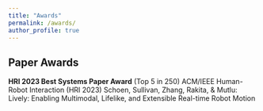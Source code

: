 ```yaml
---
title: "Awards"
permalink: /awards/
author_profile: true
---
```


## Paper Awards

**HRI 2023 Best Systems Paper Award** (Top 5 in 250)
ACM/IEEE Human-Robot Interaction (HRI 2023)
Schoen, Sullivan, Zhang, Rakita, & Mutlu: Lively: Enabling Multimodal, Lifelike, and Extensible Real-time Robot Motion
